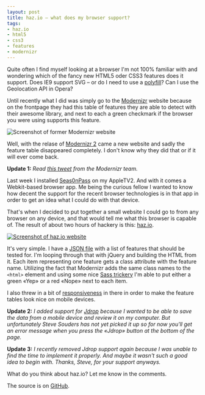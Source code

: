 ```yaml
---
layout: post
title: haz.io – what does my browser support?
tags:
- haz.io
- html5
- css3
- features
- modernizr
---
```


Quite often I find myself looking at a browser I'm not 100% familiar
with and wondering which of the fancy new HTML5 oder CSS3 features does
it support. Does IE9 support SVG – or do I need to use a 
[polyfill](https://github.com/Modernizr/Modernizr/wiki/HTML5-Cross-browser-Polyfills)? 
Can I use the Geolocation API in Opera?

Until recently what I did was simply go to the 
[Modernizr](http://www.modernizr.com/) website because on the frontpage
they had this table of features they are able to detect with their
awesome library, and next to each a green checkmark if the browser you 
were using supports this feature. 

<!--more-->

![Screenshot of former Modernizr website](http://media.pb.io/posts/2011-07-08-haz-io-01.png)

Well, with the relase of [Modernizr 2](http://www.modernizr.com/news/modernizr-2)
came a new website and sadly the feature table disappeared completely.
I don't know why they did that or if it will ever come back.

**Update 1:** *Read [this tweet](https://twitter.com/modernizr/status/86521308854222848)
from the Modernizr team.*

Last week I installed [Seas0nPass](http://seas0npass.com/) on my
AppleTV2. And with it comes a Webkit-based browser app. Me being the
curious fellow I wanted to know how decent the support for the recent
browser technologies is in that app in order to get an idea what I
could do with that device. 

That's when I decided to put together a small website I could go to
from any browser on any device, and that would tell me what this 
browser is capable of. The result of about two hours of hackery is 
this: [haz.io](http://haz.io/).

[![Screenshot of haz.io website](http://media.pb.io/posts/2011-07-08-haz-io-02.jpg)](http://haz.io/)

It's very simple. I have a [JSON file](http://haz.io/capabilities.json)
with a list of features that should be tested for. I'm looping through
that with jQuery and building the HTML from it. Each item representing
one feature gets a class attribute with the feature name. Utilizing the
fact that Modernizr adds the same class names to the `<html>` element
and using some nice
[Sass trickery](https://github.com/philippbosch/haz/blob/92240ee236c0dfd2b14f/sass/screen.scss#L171-L189) 
I'm able to put either a green «Yep» or a red «Nope» next to each item.

I also threw in a bit of [responsiveness](http://www.alistapart.com/articles/responsive-web-design/)
in there in order to make the feature tables look nice on mobile devices.

**Update 2:** *I added support for [Jdrop](http://jdrop.org/) because I
wanted to be able to save the data from a mobile device and review it
on my computer. But unfortunately Steve Souders has not yet picked it
up so for now you'll get an error message when you press the «Jdrop» 
button at the bottom of the page.*

**Update 3:** *I recently removed Jdrop support again because I was
unable to find the time to implement it properly. And maybe it wasn't
such a good idea to begin with. Thanks, Steve, for your support 
anyways.*

What do you think about haz.io? Let me know in the comments.

The source is on [GitHub](http://github.com/philippbosch/haz).
